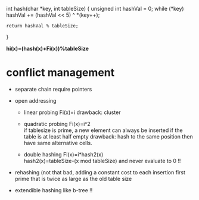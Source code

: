 int hash(char *key, int tableSize) {
	unsigned int hashVal = 0;
	while (*key)
		hashVal += (hashVal << 5) ^ *(key++);
	
	return hashVal % tableSize;
}









**hi(x)=(hash(x)+Fi(x))%tableSize**

# conflict management
- separate chain
	require pointers

- open addressing 

	- linear probing Fi(x)=i
	drawback: cluster

	- quadratic probing Fi(x)=i^2  
	if tablesize is prime, a new element can always be inserted if the table is at least half empty
	drawback: hash to the same position then have same alternative cells.

	- double hashing Fi(x)=i*hash2(x)       
	hash2(x)=tableSize-(x mod tableSize) and never evaluate to 0 !!

- rehashing  (not that bad, adding a constant cost to each insertion 
	first prime that is twice as large as the old table size  

- extendible hashing    like b-tree !!

